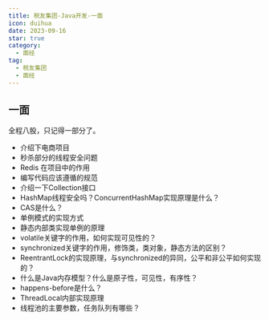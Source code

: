 ```yaml
---
title: 税友集团-Java开发-一面
icon: duihua
date: 2023-09-16
star: true
category:
  - 面经
tag:
  - 税友集团
  - 面经
---
```


## 一面

全程八股，只记得一部分了。

- 介绍下电商项目
- 秒杀部分的线程安全问题
- Redis 在项目中的作用
- 编写代码应该遵循的规范
- 介绍一下Collection接口
- HashMap线程安全吗？ConcurrentHashMap实现原理是什么？
- CAS是什么？
- 单例模式的实现方式
- 静态内部类实现单例的原理
- volatile关键字的作用，如何实现可见性的？
- synchronized关键字的作用，修饰类，类对象，静态方法的区别？
- ReentrantLock的实现原理，与synchronized的异同，公平和非公平如何实现的？
- 什么是Java内存模型？什么是原子性，可见性，有序性？
- happens-before是什么？
- ThreadLocal内部实现原理
- 线程池的主要参数，任务队列有哪些？

